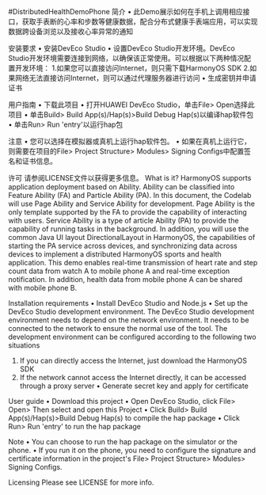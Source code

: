 #DistributedHealthDemoPhone
简介
• 此Demo展示如何在手机上调用相应接口，获取手表断的心率和步数等健康数据，配合分布式健康手表端应用，可以实现数据跨设备浏览以及接收心率异常的通知

安装要求
• 安装DevEco Studio
• 设置DevEco Studio开发环境。DevEco Studio开发环境需要连接到网络，以确保该正常使用。可以根据以下两种情况配置开发环境：
	1.如果您可以直接访问Internet，则只需下载HarmonyOS SDK
	2.如果网络无法直接访问Internet，则可以通过代理服务器进行访问
• 生成密钥并申请证书

用户指南
• 下载此项目
• 打开HUAWEI DevEco Studio，单击File> Open选择此项目
• 单击Build> Build App(s)/Hap(s)>Build Debug Hap(s)以编译hap软件包
• 单击Run> Run 'entry'以运行hap包

注意
• 您可以选择在模拟器或真机上运行hap软件包。
• 如果在真机上运行它，则需要在项目的File> Project Structure> Modules> Signing Configs中配置签名和证书信息。

许可
请参阅LICENSE文件以获得更多信息。
What is it?
HarmonyOS supports application deployment based on Ability. 
Ability can be classified into Feature Ability (FA) and Particle Ability (PA). 
In this document, the Codelab will use Page Ability and Service Ability for development. 
Page Ability is the only template supported by the FA to provide the capability of interacting with users. 
Service Ability is a type of article Ability (PA) to provide the capability of running tasks in the background. 
In addition, you will use the common Java UI layout DirectionalLayout in HarmonyOS, the capabilities of starting the PA service across devices, and synchronizing data across devices to implement a distributed HarmonyOS sports and health application.
This demo enables real-time transmission of heart rate and step count data from watch A to mobile phone A and real-time exception notification. In addition, health data from mobile phone A can be shared with mobile phone B.

Installation requirements
• Install DevEco Studio and Node.js
• Set up the DevEco Studio development environment. 
  The DevEco Studio development environment needs to depend on the network environment. It needs to be connected to the network to ensure the normal use of the tool. The development environment can be configured according to the following two situations
1. If you can directly access the Internet, just download the HarmonyOS SDK
2. If the network cannot access the Internet directly, it can be accessed through a proxy server
• Generate secret key and apply for certificate

User guide
• Download this project
• Open DevEco Studio, click File> Open> Then select and open this Project
• Click Build> Build App(s)/Hap(s)>Build Debug Hap(s) to compile the hap package
• Click Run> Run 'entry' to run the hap package

Note
• You can choose to run the hap package on the simulator or the phone.
• If you run it on the phone, you need to configure the signature and certificate information in the project's File> Project Structure> Modules> Signing Configs.

Licensing
Please see LICENSE for more info.